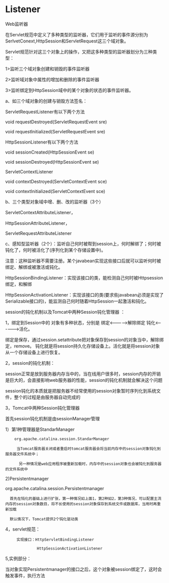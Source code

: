 # Listener
Web监听器

在Servlet规范中定义了多种类型的监听器，它们用于监听的事件源分别为SerlvetConext,HttpSession和ServletRequest这三个域对象。

Servlet规范针对这三个对象上的操作，又把这多种类型的监听器划分为三种类型：

1>监听三个域对象创建和销毁的事件监听器

2>监听域对象中属性的增加和删除的事件监听器

3>监听绑定到HttpSession域中的某个对象的状态的事件监听器。

a、如三个域对象的创建与销毁方法签名：

ServletRequestListener有以下两个方法

void requestDestroyed(ServletRequestEvent sre)

void requestInitialized(ServletRequestEvent sre)

HttpSessionListener有以下两个方法

void sessionCreated(HttpSessionEvent se)

void sessionDestroyed(HttpSessionEvent se)

ServletContextListener

void contextDestroyed(ServletContextEvent sce)

void contextInitialized(ServletContextEvent sce)

b、三个类型对象域中增、删、改的监听器（3个）

ServletContextAttributeListener，

HttpSessionAttributeListener，

ServletRequestAttributeListener

c、感知型监听器（2个）：监听自己何时被帮到session上，何时解绑了；何时被钝化了，何时被活化了(序列化到某个存储设置中)。

注意：这种监听器不需要注册。某个javabean实现这些接口后就可以监听何时被绑定、解绑或被激活或钝化。

HttpSessionBindingListener：实现该接口的类，能检测自己何时被Httpsession绑定，和解绑

HttpSessionActivationListener：实现该接口的类(要求些javabean必须是实现了Serializable接口的)，能监测自己何时随着HttpSession一起激活和钝化。






session的钝化机制以及Tomcat中两种Session钝化管理器 ：

1，绑定到Session中的 对象有多种状态，分别是   绑定<----->解除绑定     钝化<------>活化。

绑定是保存，通过session.setattribute把对象保存到session的对象当中，解除绑定，remove。
钝化就是将session持久化存储设备上。活化就是将session对象从一个存储设备上进行恢复。

2，session的钝化机制：

session正常是放到服务器内存当中的，当在线用户很多时，session内存的开销是巨大的，会直接影响web服务器的性能，session的钝化机制就会解决这个问题

session钝化的本质就是把服务器不经常使用的session对象暂时序列化到系统文件，整个的过程是由服务器自动完成的

3，Tomcat中两种Session钝化管理器

   首先session钝化机制是由sessionManager管理

1）第1种管理器是StandarManager

        org.apache.catalina.session.StandarManager

         当Tomcat服务器关闭或者重启时tomcat服务器会将当前内存中的session对象钝化到服务器文件系统中；

          另一种情况是web应用程序被重新加载时，内存中的session对象也会被钝化到服务器的文件系统中

2)Persistentmanager

   org.apache.catalina.session.Persistentmanager

      首先在钝化的基础上进行扩张，第一种情况如上面1，第2种如2，第3种情况，可以配置主流内存的session对象数目，将不长使用的session对象保存到系统文件或数据库，当用时再重新加载

      默认情况下，Tomcat提供2个钝化驱动类

4，servlet规范：

         实现接口：HttpServletBindingListener

                  HttpSessionActivationListener


5,实例部分：

当对象实现Persistentmanager的接口之后，这个对象被session绑定了，这时会触发事件，执行方法



